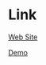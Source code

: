 # Link

[Web Site](TODO)

[Demo](https://www.fast-system.jp/wp-content/uploads/static/unity-carpet-shader/)
